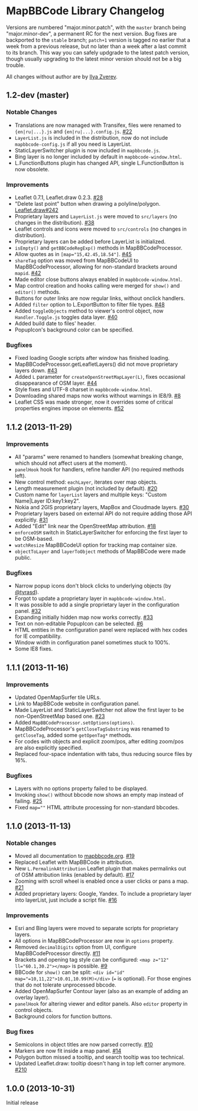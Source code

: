 # MapBBCode Library Changelog

Versions are numbered "major.minor.patch", with the `master` branch being "major.minor-dev", a permanent RC for the next version. Bug fixes are backported to the `stable` branch; `patch+1` version is tagged no earlier that a week from a previous release, but no later than a week after a last commit to its branch. This way you can safely updgrade to the latest patch version, though usually upgrading to the latest minor version should not be a big trouble.

All changes without author are by [Ilya Zverev](https://github.com/Zverik).

## 1.2-dev (master)

### Notable Changes

* Translations are now managed with Transifex, files were renamed to `{en|ru|...}.js` and `{en|ru|...}.config.js`. [#22](https://github.com/MapBBCode/mapbbcode/issues/22)
* `LayerList.js` is included in the distribution, now do not include `mapbbcode-config.js` if all you need is LayerList.
* StaticLayerSwitcher plugin is now included in `mapbbcode.js`.
* Bing layer is no longer included by default in `mapbbcode-window.html`.
* L.FunctionButtons plugin has changed API, single L.FunctionButton is now obsolete.

### Improvements

* Leaflet 0.7.1, Leaflet.draw 0.2.3. [#28](https://github.com/MapBBCode/mapbbcode/issues/28)
* "Delete last point" button when drawing a polyline/polygon. [Leaflet.draw#242](https://github.com/Leaflet/Leaflet.draw/pull/242)
* Proprietary layers and `LayerList.js` were moved to `src/layers` (no changes in the distribution). [#38](https://github.com/MapBBCode/mapbbcode/issues/38)
* Leaflet controls and icons were moved to `src/controls` (no changes in distribution).
* Proprietary layers can be added before LayerList is initialized.
* `isEmpty()` and `getBBCodeRegExp()` methods in MapBBCodeProcessor.
* Allow quotes as in `[map="15,42.45,18.54"]`. [#45](https://github.com/MapBBCode/mapbbcode/issues/45)
* `shareTag` option was moved from MapBBCodeUI to MapBBCodeProcessor, allowing for non-standard brackets around `mapid`. [#42](https://github.com/MapBBCode/mapbbcode/issues/42)
* Made editor close buttons always enabled in `mapbbcode-window.html`.
* Map control creation and hooks calling were merged for `show()` and `editor()` methods.
* Buttons for outer links are now regular links, without onclick handlers.
* Added `filter` option to L.ExportButton to filter file types. [#48](https://github.com/MapBBCode/mapbbcode/issues/48)
* Added `toggleObjects` method to viewer's control object, now `Handler.Toggle.js` toggles data layer. [#40](https://github.com/MapBBCode/mapbbcode/issues/40)
* Added build date to files' header.
* PopupIcon's background color can be specified.

### Bugfixes

* Fixed loading Google scripts after window has finished loading.
* MapBBCodeProcessor.getLeafletLayers() did not move proprietary layers down. [#43](https://github.com/MapBBCode/mapbbcode/issues/43)
* Added `L` parameter for `createOpenStreetMapLayer(L)`, fixes occasional disappearance of OSM layer. [#44](https://github.com/MapBBCode/mapbbcode/issues/44)
* Style fixes and UTF-8 charset in `mapbbcode-window.html`.
* Downloading shared maps now works without warnings in IE8/9. [#8](https://github.com/MapBBCode/mapbbcode/issues/8)
* Leaflet CSS was made stronger, now it overrides some of critical properties engines impose on elements. [#52](https://github.com/MapBBCode/mapbbcode/issues/52)

## 1.1.2 (2013-11-29)

### Improvements

* All "params" were renamed to handlers (somewhat breaking change, which should not affect users at the moment).
* `panelHook` hook for handlers, refine handler API (no required methods left).
* New control method: `eachLayer`, iterates over map objects.
* Length measurement plugin (not included by default). [#20](https://github.com/MapBBCode/mapbbcode/issues/20)
* Custom name for `layerList` layers and multiple keys: "Custom Name|Layer ID:key1:key2".
* Nokia and 2GIS proprietary layers, MapBox and Cloudmade layers. [#30](https://github.com/MapBBCode/mapbbcode/issues/30)
* Proprietary layers based on external API do not require adding those API explicitly. [#31](https://github.com/MapBBCode/mapbbcode/issues/31)
* Added "Edit" link near the OpenStreetMap attribution. [#18](https://github.com/MapBBCode/mapbbcode/issues/18)
* `enforceOSM` switch in StaticLayerSwitcher for enforcing the first layer to be OSM-based.
* `watchResize` MapBBCodeUI option for tracking map container size.
* `objectToLayer` and `layerToObject` methods of MapBBCode were made public.

### Bugfixes

* Narrow popup icons don't block clicks to underlying objects (by [@tyrasd](https://github.com/tyrasd)).
* Forgot to update a proprietary layer in `mapbbcode-window.html`.
* It was possible to add a single proprietary layer in the configuration panel. [#32](https://github.com/MapBBCode/mapbbcode/issues/32)
* Expanding initially hidden map now works correctly. [#33](https://github.com/MapBBCode/mapbbcode/issues/33)
* Text on non-editable PopupIcon can be selected. [#6](https://github.com/MapBBCode/mapbbcode/issues/6)
* HTML entities in the configuration panel were replaced with hex codes for IE compatibility.
* Window width in configuration panel sometimes stuck to 100%.
* Some IE8 fixes.

## 1.1.1 (2013-11-16)

### Improvements

* Updated OpenMapSurfer tile URLs.
* Link to MapBBCode website in configuration panel.
* Made LayerList and StaticLayerSwitcher not allow the first layer to be non-OpenStreetMap based one. [#23](https://github.com/MapBBCode/mapbbcode/issues/23)
* Added `MapBBCodeProcessor.setOptions(options)`.
* MapBBCodeProcessor's `getCloseTagSubstring` was renamed to `getCloseTag`, added some `getOpenTag*` methods.
* For codes with objects and explicit zoom/pos, after editing zoom/pos are also explicitly specified.
* Replaced four-space indentation with tabs, thus reducing source files by 16%.

### Bugfixes

* Layers with no options property failed to be displayed.
* Invoking `show()` without bbcode now shows an empty map instead of failing. [#25](https://github.com/MapBBCode/mapbbcode/issues/25)
* Fixed `map=""` HTML attribute processing for non-standard bbcodes.

## 1.1.0 (2013-11-13)

### Notable changes

* Moved all documentation to [mapbbcode.org](http://mapbbcode.org/toc.html). [#19](https://github.com/MapBBCode/mapbbcode/issues/19)
* Replaced Leaflet with MapBBCode in attribution.
* New `L.PermalinkAttribution` Leaflet plugin that makes permalinks out of OSM attribution links (enabled by default). [#17](https://github.com/MapBBCode/mapbbcode/issues/17)
* Zooming with scroll wheel is enabled once a user clicks or pans a map. [#21](https://github.com/MapBBCode/mapbbcode/issues/21)
* Added proprietary layers: Google, Yandex. To include a proprietary layer into layerList, just include a script file. [#16](https://github.com/MapBBCode/mapbbcode/issues/16)

### Improvements

* Esri and Bing layers were moved to separate scripts for proprietary layers.
* All options in MapBBCodeProcessor are now in `options` property.
* Removed `decimalDigits` option from UI, configure MapBBCodeProcessor directly. [#11](https://github.com/MapBBCode/mapbbcode/issues/11)
* Brackets and opening tag style can be configured: `<map z="12" ll="60.1,30.2"></map>` is possible. [#9](https://github.com/MapBBCode/mapbbcode/issues/9)
* BBCode for `show()` can be split: `<div id="id" map="=10,11,22">10.01,10.99(M)</div>` (`=` is optional). For those engines that do not tolerate unprocessed bbcode.
* Added OpenMapSurfer Contour layer (also as an example of adding an overlay layer).
* `panelHook` for altering viewer and editor panels. Also `editor` property in control objects.
* Background colors for function buttons.

### Bug fixes

* Semicolons in object titles are now parsed correctly. [#10](https://github.com/MapBBCode/mapbbcode/issues/10)
* Markers are now fit inside a map panel. [#14](https://github.com/MapBBCode/mapbbcode/issues/14)
* Polygon button missed a tooltip, and search tooltip was too technical.
* Updated Leaflet.draw: tooltip doesn't hang in top left corner anymore. [#210](https://github.com/Leaflet/Leaflet.draw/pull/210)

## 1.0.0 (2013-10-31)

Initial release
